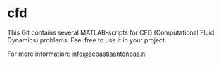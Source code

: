 cfd
===

This Git contains several MATLAB-scripts for CFD (Computational Fluid Dynamics) problems. Feel free to use it in your project.

For more information: info@sebastiaantenpas.nl